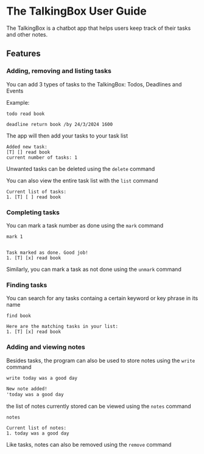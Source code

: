 # The TalkingBox User Guide

The TalkingBox is a chatbot app that helps users keep track of their tasks and other notes. 

## Features

### Adding, removing and listing tasks

You can add 3 types of tasks to the TalkingBox: Todos, Deadlines and Events

Example: 

`todo read book`

`deadline return book /by 24/3/2024 1600`

The app will then add your tasks to your task list
```
Added new task: 
[T] [] read book
current number of tasks: 1

```

Unwanted tasks can be deleted using the `delete` command


You can also view the entire task list with the `list` command

```
Current list of tasks: 
1. [T] [ ] read book
```

### Completing tasks

You can mark a task number as done using the `mark` command

```
mark 1


Task marked as done. Good job!
1. [T] [x] read book
```

Similarly, you can mark a task as not done using the `unmark` command

### Finding tasks

You can search for any tasks containg a certain keyword or key phrase in its name

``` 
find book

Here are the matching tasks in your list:
1. [T] [x] read book
```

### Adding and viewing notes

Besides tasks, the program can also be used to store notes using the `write` command

```dtd
write today was a good day

New note added!
'today was a good day

```

the list of notes currently stored can be viewed using the `notes` command

```
notes

Current list of notes:
1. today was a good day
```

Like tasks, notes can also be removed using the `remove` command